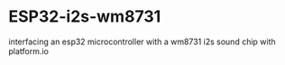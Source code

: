 # ESP32-i2s-wm8731
interfacing an esp32 microcontroller with a wm8731 i2s sound chip with platform.io
